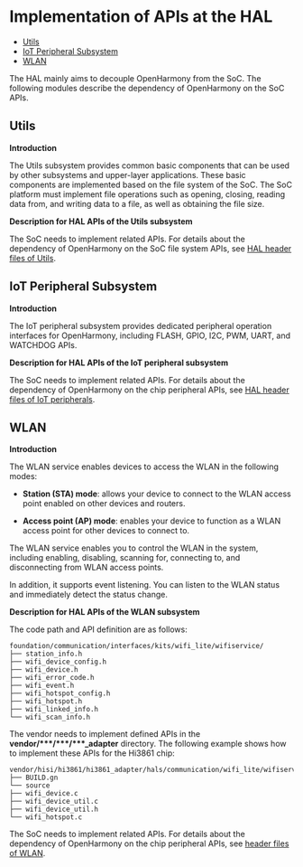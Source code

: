 # Implementation of APIs at the HAL<a name="EN-US_TOPIC_0000001062862633"></a>

-   [Utils](#section1394788286)
-   [IoT Peripheral Subsystem](#section958113200811)
-   [WLAN](#section1331917210911)

The HAL mainly aims to decouple OpenHarmony from the SoC. The following modules describe the dependency of OpenHarmony on the SoC APIs.

## Utils<a name="section1394788286"></a>

**Introduction**

The Utils subsystem provides common basic components that can be used by other subsystems and upper-layer applications. These basic components are implemented based on the file system of the SoC. The SoC platform must implement file operations such as opening, closing, reading data from, and writing data to a file, as well as obtaining the file size.

**Description for HAL APIs of the Utils subsystem**

The SoC needs to implement related APIs. For details about the dependency of OpenHarmony on the SoC file system APIs, see  [HAL header files of Utils](https://gitee.com/openharmony/utils_native_lite/tree/master/hals/file).

## IoT Peripheral Subsystem<a name="section958113200811"></a>

**Introduction**

The IoT peripheral subsystem provides dedicated peripheral operation interfaces for OpenHarmony, including FLASH, GPIO, I2C, PWM, UART, and WATCHDOG APIs.

**Description for HAL APIs of the IoT peripheral subsystem**

The SoC needs to implement related APIs. For details about the dependency of OpenHarmony on the chip peripheral APIs, see  [HAL header files of IoT peripherals](https://gitee.com/openharmony/iothardware_peripheral/tree/master/interfaces/kits).

## WLAN<a name="section1331917210911"></a>

**Introduction**

The WLAN service enables devices to access the WLAN in the following modes:

-   **Station \(STA\) mode**: allows your device to connect to the WLAN access point enabled on other devices and routers.

-   **Access point \(AP\) mode**: enables your device to function as a WLAN access point for other devices to connect to.


The WLAN service enables you to control the WLAN in the system, including enabling, disabling, scanning for, connecting to, and disconnecting from WLAN access points.

In addition, it supports event listening. You can listen to the WLAN status and immediately detect the status change.

**Description for HAL APIs of the WLAN subsystem**

The code path and API definition are as follows:

```
foundation/communication/interfaces/kits/wifi_lite/wifiservice/
├── station_info.h
├── wifi_device_config.h
├── wifi_device.h
├── wifi_error_code.h
├── wifi_event.h
├── wifi_hotspot_config.h
├── wifi_hotspot.h
├── wifi_linked_info.h
└── wifi_scan_info.h
```

The vendor needs to implement defined APIs in the  **vendor/\*\*\*/\*\*\*/\*\*\*\_adapter**  directory. The following example shows how to implement these APIs for the Hi3861 chip:

```
vendor/hisi/hi3861/hi3861_adapter/hals/communication/wifi_lite/wifiservice/
├── BUILD.gn
└── source
├── wifi_device.c
├── wifi_device_util.c
├── wifi_device_util.h
└── wifi_hotspot.c
```

The SoC needs to implement related APIs. For details about the dependency of OpenHarmony on the chip peripheral APIs, see  [header files of WLAN](https://gitee.com/openharmony/communication_wifi_lite/tree/master/interfaces/wifiservice).


